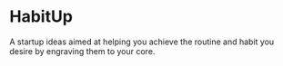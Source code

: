 # HabitUp
A startup ideas aimed at helping you achieve the routine and habit you desire by engraving them to your core.
